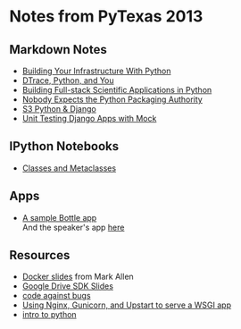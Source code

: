 
# Notes from PyTexas 2013

## Markdown Notes

- [Building Your Infrastructure With Python](BuildingInfrastructreWithPython.md)
- [DTrace, Python, and You](DTracePythonAndYou.md)
- [Building Full-stack Scientific Applications in Python](FullStackScientificApps.md)
- [Nobody Expects the Python Packaging Authority](NoOneExpectsThePythonPackagingAuthority.md)
- [S3 Python & Django](S3PythonAndDjango.md)
- [Unit Testing Django Apps with Mock](UnitTestingDjangoAppsWithMock.md)


## IPython Notebooks

- [Classes and Metaclasses](http://nbviewer.ipython.org/urls/raw.github.com/FirelightWebware/pytexas2013-notes/master/ClassesAndMetaclasses.ipynb)  


## Apps

- [A sample Bottle app](bottle-play)  
  And the speaker's app [here](https://github.com/jeffk/bottle_talk)

## Resources

- [Docker slides](https://speakerdeck.com/mrallen1/docker-for-more-thorough-awesomeness-1) from Mark Allen
- [Google Drive SDK Slides](https://docs.google.com/presentation/d/1bbjKd78KACWNtnrGVNRU9qFSJwBXbf1EYokqueesw5U/edit#slide=id.gf9a79fe1_01)
- [code against bugs](http://durden.github.io/defensive_coding/)
- [Using Nginx, Gunicorn, and Upstart to serve a WSGI app](https://github.com/jmoswalt/pytexas2013)
- [intro to python](http://files.meetup.com/5947662/IntrotoPython_slides.pdf)
